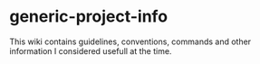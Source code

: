 # generic-project-info
This wiki contains guidelines, conventions, commands and other information I considered usefull at the time. 
